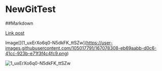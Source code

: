 # NewGitTest
##Markdown

[Link post](https://www.cnn.com/)

Image[](1_uxErXo6q0-N5dkFK_ttSZw](https://user-images.githubusercontent.com/105017791/167078308-eb69aabb-d0c6-41cc-923b-e71f3f4c4fc9.png)

![1_uxErXo6q0-N5dkFK_ttSZw](https://user-images.githubusercontent.com/105017791/167079443-7a33c514-e8ca-406f-aa64-8b079798c52b.png)
